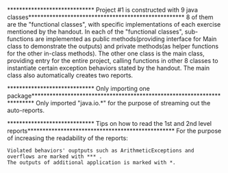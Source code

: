 ***************************** Project #1 is constructed with 9 java classes****************************************************
   8 of them are the "functional classes", with specific implementations of each exercise mentioned by the handout. In each of the "functional classes", sub-functions are implemented as public methods(providing interface for Main class to demonstrate the outputs) and private methods(as helper functions for the other in-class methods). 
    The other one class is the main class, providing entry for the entire project, calling functions in other 8 classes to instantiate certain exception behaviors stated by the handout. The main class also automatically creates two reports.
    
    
    
***************************** Only importing one package************************************************************************
    Only imported "java.io.*" for the purpose of streaming out the auto-reports.



***************************** Tips on how to read the 1st and 2nd level reports*************************************************
    For the purpose of increasing the readability of the reports:
    
    Violated behaviors' ouptputs such as ArithmeticExceptions and overflows are marked with *** .
    The outputs of additional application is marked with *.
